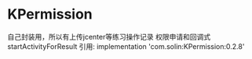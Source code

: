 # KPermission
自己封装用，所以有上传jcenter等练习操作记录
权限申请和回调式startActivityForResult
引用:
implementation 'com.solin:KPermission:0.2.8'
